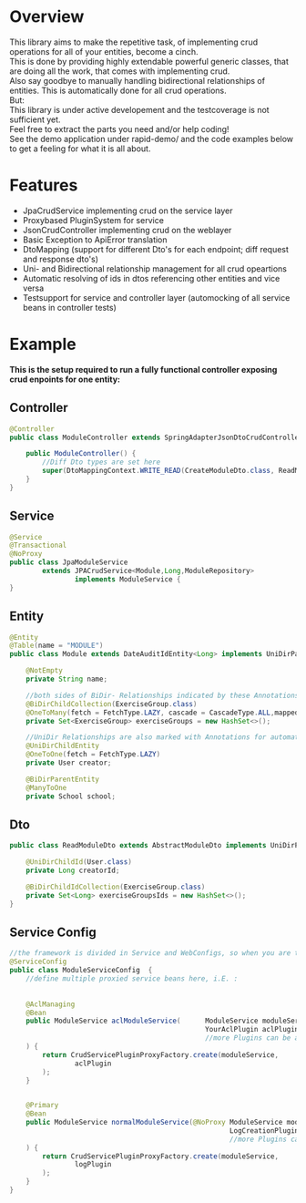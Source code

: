 # Overview  
This library aims to make the repetitive task, of implementing crud operations for all of your entities, become a cinch.  
This is done by providing highly extendable powerful generic classes, that are doing all the work, that comes with implementing crud.  
Also say goodbye to manually handling bidirectional relationships of entities. This is automatically done for all crud operations.  
But:  
This library is under active developement and the testcoverage is not sufficient yet.  
Feel free to extract the parts you need and/or help coding!  
See the demo application under rapid-demo/ and the code examples below to get a feeling for what it is all about.  
  
  
# Features  
* JpaCrudService implementing crud on the service layer  
* Proxybased PluginSystem for service  
* JsonCrudController implementing crud on the weblayer  
* Basic Exception to ApiError translation  
* DtoMapping (support for different Dto's for each endpoint; diff request and response dto's)  
* Uni- and Bidirectional relationship management for all crud opeartions  
* Automatic resolving of ids in dtos referencing other entities and vice versa  
* Testsupport for service and controller layer (automocking of all service beans in controller tests)  
  
# Example  
**This is the setup required to run a fully functional controller exposing crud enpoints for one entity:**  
## Controller    
  
```java
@Controller
public class ModuleController extends SpringAdapterJsonDtoCrudController<Module,Long> {

    public ModuleController() {
        //Diff Dto types are set here
        super(DtoMappingContext.WRITE_READ(CreateModuleDto.class, ReadModuleDto.class));
    }
}
```
  
  
## Service   
  
```java
@Service
@Transactional
@NoProxy
public class JpaModuleService
        extends JPACrudService<Module,Long,ModuleRepository>
                implements ModuleService {
}
```  
  
## Entity    
  
```java
@Entity
@Table(name = "MODULE")
public class Module extends DateAuditIdEntity<Long> implements UniDirParent, BiDirChild, BiDirParent {

    @NotEmpty
    private String name;

    //both sides of BiDir- Relationships indicated by these Annotations are automatically handled by the Framework  
    @BiDirChildCollection(ExerciseGroup.class)
    @OneToMany(fetch = FetchType.LAZY, cascade = CascadeType.ALL,mappedBy = "module")
    private Set<ExerciseGroup> exerciseGroups = new HashSet<>();

    //UniDir Relationships are also marked with Annotations for automatic Dto-Mapping (Entity gets resolved to id)  
    @UniDirChildEntity
    @OneToOne(fetch = FetchType.LAZY)
    private User creator;

    @BiDirParentEntity
    @ManyToOne
    private School school;
```  
  
## Dto  
  
```java
public class ReadModuleDto extends AbstractModuleDto implements UniDirParentDto, BiDirParentDto {

    @UniDirChildId(User.class)
    private Long creatorId;

    @BiDirChildIdCollection(ExerciseGroup.class)
    private Set<Long> exerciseGroupsIds = new HashSet<>();
}
```
  
  
## Service Config    
  
```java
//the framework is divided in Service and WebConfigs, so when you are testing the ServiceLayer for example, all //WebConfigs and Components wont be loaded (diff ApplicationContext)  
@ServiceConfig
public class ModuleServiceConfig  {
    //define multiple proxied service beans here, i.E. :
    
    
    @AclManaging
    @Bean
    public ModuleService aclModuleService(      ModuleService moduleService,
                                                YourAclPlugin aclPlugin,
                                                //more Plugins can be added here...
    ) {
        return CrudServicePluginProxyFactory.create(moduleService,
                aclPlugin
        );
    }
    

    @Primary
    @Bean
    public ModuleService normalModuleService(@NoProxy ModuleService moduleService,
                                                      LogCreationPlugin logPlugin,
                                                      //more Plugins can be added here...
    ) {
        return CrudServicePluginProxyFactory.create(moduleService,
                logPlugin
        );
    }
}
```  
  



